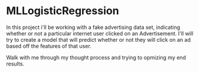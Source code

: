 # MLLogisticRegression
In this project i'll be working with a fake advertising data set, indicating whether or not a particular internet user clicked on an Advertisement. I'll will try to create a model that will predict whether or not they will click on an ad based off the features of that user.

Walk with me through my thought process and trying to opmizing my end results.
